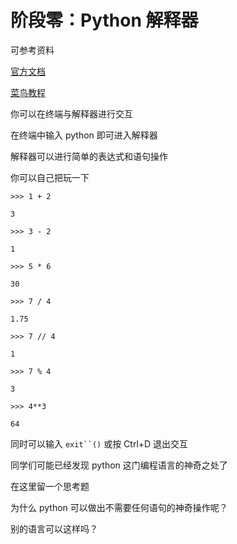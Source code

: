 # 阶段零：Python 解释器

可参考资料

[官方文档](https://wiki.python.org/moin/BeginnersGuide)

[菜鸟教程](https://www.runoob.com/python3/python3-interpreter.html)

你可以在终端与解释器进行交互

在终端中输入 python 即可进入解释器

解释器可以进行简单的表达式和语句操作

你可以自己把玩一下

```
>>> 1 + 2
```

```
3
```

```
>>> 3 - 2
```

```
1
```

```
>>> 5 * 6
```

```
30
```

```
>>> 7 / 4
```

```
1.75
```

```
>>> 7 // 4
```

```
1
```

```
>>> 7 % 4
```

```
3
```

```
>>> 4**3
```

```
64
```

同时可以输入 `exit``()` 或按 Ctrl+D 退出交互

同学们可能已经发现 python 这门编程语言的神奇之处了

在这里留一个思考题

为什么 python 可以做出不需要任何语句的神奇操作呢？

别的语言可以这样吗？

